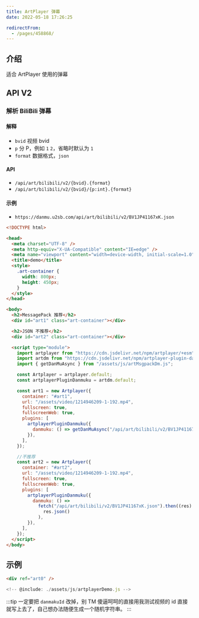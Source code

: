 ```yaml
---
title: ArtPlayer 弹幕
date: 2022-05-18 17:26:25

redirectFrom:
  - /pages/458868/
---
```


## 介绍

适合 ArtPlayer 使用的弹幕

## API V2

### 解析 BiliBili 弹幕

#### 解释

- `bvid` 视频 bvid
- `p` 分 P，例如 `1` `2`，省略时默认为 `1`
- `format` 数据格式，`json`

#### API

- `/api/art/bilibili/v2/{bvid}.{format}`
- `/api/art/bilibili/v2/{bvid}/{p:int}.{format}`

#### 示例

- `https://danmu.u2sb.com/api/art/bilibili/v2/BV1JP41167xK.json`

```html
<!DOCTYPE html>

<head>
  <meta charset="UTF-8" />
  <meta http-equiv="X-UA-Compatible" content="IE=edge" />
  <meta name="viewport" content="width=device-width, initial-scale=1.0" />
  <title>demo</title>
  <style>
    .art-container {
      width: 800px;
      height: 450px;
    }
  </style>
</head>

<body>
  <h2>MessagePack 推荐</h2>
  <div id="art1" class="art-container"></div>

  <h2>JSON 不推荐</h2>
  <div id="art2" class="art-container"></div>

  <script type="module">
    import artplayer from "https://cdn.jsdelivr.net/npm/artplayer/+esm";
    import artdm from "https://cdn.jsdelivr.net/npm/artplayer-plugin-danmuku/+esm";
    import { getDanMuAsync } from "/assets/js/artMsgpackDm.js";

    const Artplayer = artplayer.default;
    const artplayerPluginDanmuku = artdm.default;

    const art1 = new Artplayer({
      container: "#art1",
      url: "/assets/video/1214946209-1-192.mp4",
      fullscreen: true,
      fullscreenWeb: true,
      plugins: [
        artplayerPluginDanmuku({
          danmuku: () => getDanMuAsync("/api/art/bilibili/v2/BV1JP41167xK"),
        }),
      ],
    });

    //不推荐
    const art2 = new Artplayer({
      container: "#art2",
      url: "/assets/video/1214946209-1-192.mp4",
      fullscreen: true,
      fullscreenWeb: true,
      plugins: [
        artplayerPluginDanmuku({
          danmuku: () =>
            fetch("/api/art/bilibili/v2/BV1JP41167xK.json").then((res) =>
              res.json()
            ),
        }),
      ],
    });
  </script>
</body>
```

## 示例

<div ref="art0" />

```html
<div ref="art0" />
```

```js
<!-- @include: ./assets/js/artplayerDemo.js -->
```

:::tip
一定要把 `danmakuId` 改掉，别 TM 傻逼呵呵的直接用我测试视频的 id 直接就写上去了，自己想办法随便生成一个随机字符串。
:::

<script type="module" src="./assets/js/artplayerDemo.js" ></script>

